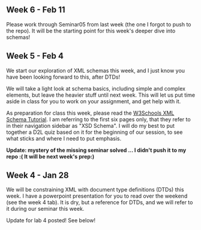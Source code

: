 ## Week 6 - Feb 11

Please work through Seminar05 from last week (the one I forgot to push to the
repo). It will be the starting point for this week's deeper dive
into schemas!


## Week 5 - Feb 4

We start our exploration of XML schemas this week, and I just know you
have been looking forward to this, after DTDs!

We will take a light look at schema basics, including simple and complex
elements, but leave the heavier stuff until next week. This will let
us put time aside in class for you to work on your assignment, and
get help with it.

As preparation for class this week, please read the 
[W3Schools XML Schema Tutorial](https://www.w3schools.com/xml/schema_intro.asp).
I am referring to the first six pages only, that they refer to in their navigation
sidebar as "XSD Schema". I will do my best to put together a D2L quiz
based on it for the beginning of our session, to see what sticks and
where I need to put emphasis.

**Update: mystery of the missing seminar solved ... I didn't
push it to my repo :( It will be next week's prep:)**

## Week 4 - Jan 28

We will be constraining XML with document type definitions (DTDs)
this week. I have a powerpoint presentation for you to read
over the weekend (see the week 4 tab). It is dry, but a reference for DTDs, and we
will refer to it during our seminar this week.

Update for lab 4 posted! See below!
